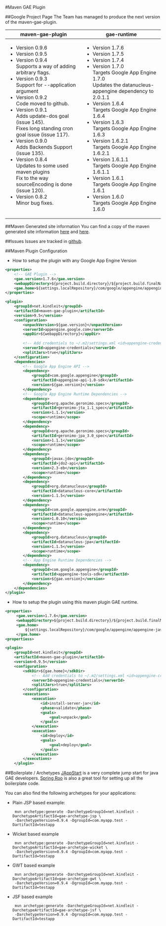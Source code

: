 #Maven GAE Plugin

##Google Project Page
The Team has managed to produce the next version of the maven-gae-plugin. 

<table>
  <thead>
    <tr><th>maven-gae-plugin</th><th>gae-runtime</th></tr>
  </thead>
  <tbody>
    <tr>
    <td valign="top">
    <ul>
       <li>Version 0.9.6</li>
       <li>Version 0.9.5</li>
       <li>Version 0.9.4<br/>
         Supports a way of adding arbitrary flags.</li>
       <li>Version 0.9.3<br/>
         Support for --application argument</li>
       <li>Version 0.9.2<br/>
         Code moved to github.</li>
       <li>Version 0.9.1<br/>
         Adds update-dos goal (issue 145).<br/>
         Fixes long standing cron goal issue (issue 117).</li>
       <li>Version 0.9.0<br/>
         Adds Backends Support (issue 135).</li>
       <li>Version 0.8.4<br/>
         Updates to some used maven plugins<br/>
         Fix to the way sourceEncoding is done (issue 120).</li>
       <li>Version 0.8.2<br/>
         Minor bug fixes.</li>
    </ul>
    </td>
    <td valign="top">
    <ul>
       <li>Version 1.7.6</li>
       <li>Version 1.7.5</li>
       <li>Version 1.7.4</li>
       <li>Version 1.7.0<br/>
         Targets Google App Engine 1.7.0<br/>
         Updates the datanucleus-appengine dependency to 2.0.1.1</li>
       <li>Version 1.6.4<br/>
         Targets Google App Engine 1.6.4</li>
       <li>Version 1.6.3<br/>
         Targets Google App Engine 1.6.3</li>
       <li>Version 1.6.2.1<br/>
         Targets Google App Engine 1.6.2.1</li>
       <li>Version 1.6.1.1<br/>
         Targets Google App Engine 1.6.1.1</li>
       <li>Version 1.6.1<br/>
         Targets Google App Engine 1.6.1</li>
       <li>Version 1.6.0<br/>
         Targets Google App Engine 1.6.0</li>
      </ul>
    </td>
    </tr>
  </tbody>
</table>


##Maven Generated site information
You can find a copy of the maven generated site information [here](http://www.kindleit.net/maven_gae_plugin/) and [here](http://maven-gae-plugin.github.com/maven-gae-plugin/).


##Issues
Issues are tracked in [github](https://github.com/maven-gae-plugin/maven-gae-plugin/issues).


##Maven Plugin Configuration

* How to setup the plugin with any Google App Engine Version 

```xml
<properties>
    <!-- GAE Plugin -->
    <gae.version>1.7.6</gae.version>
    <webappDirectory>${project.build.directory}/${project.build.finalName}</webappDirectory>
    <gae.home>${settings.localRepository}/com/google/appengine/appengine-java-sdk/${gae.version}/appengine-java-sdk-${gae.version}</gae.home>
</properties>

<plugin>
    <groupId>net.kindleit</groupId>
    <artifactId>maven-gae-plugin</artifactId>
    <version>9.5</version>
    <configuration>
        <unpackVersion>${gae.version}</unpackVersion>
        <serverId>appengine.google.com</serverId>
        <appDir>${webappDirectory}</appDir>
        
        <!-- Add credentials to ~/.m2/settings.xml <id>appengine-credentials</id> -->
        <serverId>appengine-credentials</serverId>
        <splitJars>true</splitJars>
    </configuration>
    <dependencies>
        <!-- Google App Engine API -->
        <dependency>
            <groupId>com.google.appengine</groupId>
            <artifactId>appengine-api-1.0-sdk</artifactId>
            <version>${gae.version}</version>
        </dependency>
        <!-- Google App Engine Runtime Dependencies -->
        <dependency>
            <groupId>org.apache.geronimo.specs</groupId>
            <artifactId>geronimo-jta_1.1_spec</artifactId>
            <version>1.1.1</version>
            <scope>runtime</scope>
        </dependency>
        <dependency>
            <groupId>org.apache.geronimo.specs</groupId>
            <artifactId>geronimo-jpa_3.0_spec</artifactId>
            <version>1.1.1</version>
            <scope>runtime</scope>
        </dependency>
        <dependency>
            <groupId>javax.jdo</groupId>
            <artifactId>jdo2-api</artifactId>
            <version>2.3-eb</version>
            <scope>runtime</scope>
        </dependency>
        <dependency>
            <groupId>org.datanucleus</groupId>
            <artifactId>datanucleus-core</artifactId>
            <version>1.1.5</version>
        </dependency>
        <dependency>
            <groupId>com.google.appengine.orm</groupId>
            <artifactId>datanucleus-appengine</artifactId>
            <version>1.0.10</version>
            <scope>runtime</scope>
        </dependency>
        <dependency>
            <groupId>org.datanucleus</groupId>
            <artifactId>datanucleus-jpa</artifactId>
            <version>1.1.5</version>
            <scope>runtime</scope>
        </dependency>
        <!-- App Engine Runtime Dependencies -->
        <dependency>
            <groupId>com.google.appengine</groupId>
            <artifactId>appengine-tools-sdk</artifactId>
            <version>${gae.version}</version>
        </dependency>
    </dependencies>
</plugin>
```

* How to setup the plugin using this maven plugin GAE runtime.  

```xml
<properties>
     <gae.version>1.7.6</gae.version>
     <webappDirectory>${project.build.directory}/${project.build.finalName}</webappDirectory>
     <gae.home>
         ${settings.localRepository}/com/google/appengine/appengine-java-sdk/${gae.version}/appengine-java-sdk-${gae.version}
     </gae.home>
<propertiess>

<plugin>
    <groupId>net.kindleit</groupId>
    <artifactId>maven-gae-plugin</artifactId>
    <version>0.9.5</version>
    <configuration>
        <sdkDir>${gae.home}</sdkDir>
            <!-- Add credentials to ~/.m2/settings.xml <id>appengine-credentials</id> -->
            <serverId>appengine-credentials</serverId>
            <splitJars>true</splitJars>
        </configuration>
        <executions>
            <execution>
                <id>install-server-jar</id>
                <phase>validate</phase>
                <goals>
                    <goal>unpack</goal>
                </goals>
            </execution>
            <execution>
                <id>deploy</id>
                <goals>
                    <goal>deploy</goal>
                </goals>
            </execution>
        </executions>
    </plugin>
```

##Boilerplate / Archetypes
[JAppStart](http://code.google.com/p/jappstart) is a very complete jump start for java GAE developers. [Spring Roo](http://www.springsource.org/roo) is also a great tool for setting up all the boilerplate code.

You can also find the following archetypes for your applications:
 * Plain JSP based example: 

        mvn archetype:generate -DarchetypeGroupId=net.kindleit -DarchetypeArtifactId=gae-archetype-jsp \
        -DarchetypeVersion=0.9.4 -DgroupId=com.myapp.test -DartifactId=testapp

 * Wicket based example

        mvn archetype:generate -DarchetypeGroupId=net.kindleit -DarchetypeArtifactId=gae-archetype-wicket \
        -DarchetypeVersion=0.9.4 -DgroupId=com.myapp.test -DartifactId=testapp

 * GWT based example

        mvn archetype:generate -DarchetypeGroupId=net.kindleit -DarchetypeArtifactId=gae-archetype-gwt \
        -DarchetypeVersion=0.9.4 -DgroupId=com.myapp.test -DartifactId=testapp


 * JSF based example

        mvn archetype:generate -DarchetypeGroupId=net.kindleit -DarchetypeArtifactId=gae-archetype-jsf \
        -DarchetypeVersion=0.9.4 -DgroupId=com.myapp.test -DartifactId=testapp

